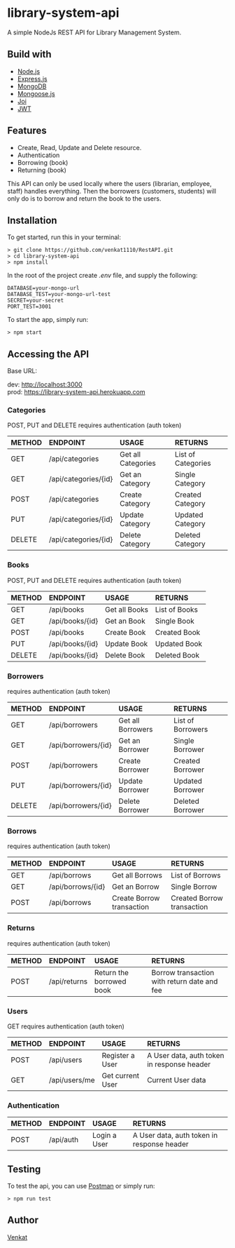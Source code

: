 # library-system-api

  A simple NodeJs REST API for Library Management System.

## Build with

* [Node.js](https://nodejs.org/en/)
* [Express.js](https://expressjs.com/)
* [MongoDB](https://www.mongodb.com/)
* [Mongoose.js](https://mongoosejs.com/)
* [Joi](https://www.npmjs.com/package/joi)
* [JWT](https://www.npmjs.com/package/jsonwebtoken)

## Features

* Create, Read, Update and Delete resource.
* Authentication
* Borrowing (book)
* Returning (book)

This API can only be used locally where the users (librarian, employee, staff) handles everything. Then the borrowers (customers, students) will only do is to borrow and return the book to the users.

## Installation

To get started, run this in your terminal: 

```
> git clone https://github.com/venkat1110/RestAPI.git
> cd library-system-api
> npm install
```

In the root of the project create _.env_ file, and supply the following:

```
DATABASE=your-mongo-url
DATABASE_TEST=your-mongo-url-test
SECRET=your-secret
PORT_TEST=3001
```

To start the app, simply run: 

```
> npm start
```

## Accessing the API

Base URL:

dev: <http://localhost:3000> <br>
prod: <https://library-system-api.herokuapp.com>

### **Categories**

POST, PUT and DELETE requires authentication (auth token)

|METHOD| ENDPOINT| USAGE| RETURNS|
|:-----|:--------|:-----|:-------|
|GET| /api/categories| Get all Categories| List of Categories
|GET| /api/categories/{id}| Get an Category| Single Category
|POST| /api/categories| Create Category| Created Category
|PUT| /api/categories/{id}| Update Category| Updated Category
|DELETE| /api/categories/{id}| Delete Category| Deleted Category

### **Books**

POST, PUT and DELETE requires authentication (auth token)

|METHOD| ENDPOINT| USAGE| RETURNS|
|:-----|:--------|:-----|:-------|
|GET| /api/books| Get all Books| List of Books
|GET| /api/books/{id}| Get an Book| Single Book
|POST| /api/books| Create Book| Created Book
|PUT| /api/books/{id}| Update Book| Updated Book
|DELETE| /api/books/{id}| Delete Book| Deleted Book

### **Borrowers**

requires authentication (auth token)

|METHOD| ENDPOINT| USAGE| RETURNS|
|:-----|:--------|:-----|:-------|
|GET| /api/borrowers| Get all Borrowers| List of Borrowers
|GET| /api/borrowers/{id}| Get an Borrower| Single Borrower
|POST| /api/borrowers| Create Borrower| Created Borrower
|PUT| /api/borrowers/{id}| Update Borrower| Updated Borrower
|DELETE| /api/borrowers/{id}| Delete Borrower| Deleted Borrower

### **Borrows**

requires authentication (auth token)

|METHOD| ENDPOINT| USAGE| RETURNS|
|:-----|:--------|:-----|:-------|
|GET| /api/borrows| Get all Borrows| List of Borrows
|GET| /api/borrows/{id}| Get an Borrow| Single Borrow
|POST| /api/borrows| Create Borrow transaction| Created Borrow transaction

### **Returns**

requires authentication (auth token)

|METHOD| ENDPOINT| USAGE| RETURNS|
|:-----|:--------|:-----|:-------|
|POST| /api/returns| Return the borrowed book | Borrow transaction with return date and fee

### **Users**

GET requires authentication (auth token)

|METHOD| ENDPOINT| USAGE| RETURNS|
|:-----|:--------|:-----|:-------|
|POST| /api/users| Register a User| A User data, auth token in response header
|GET| /api/users/me| Get current User| Current User data

### **Authentication**

|METHOD| ENDPOINT| USAGE| RETURNS|
|:-----|:--------|:-----|:-------|
|POST| /api/auth| Login a User| A User data, auth token in response header


## Testing

To test the api, you can use [Postman](https://www.getpostman.com/) or simply run: 

```
> npm run test
```

## Author

[Venkat](https://github.com/venkat1110/)
